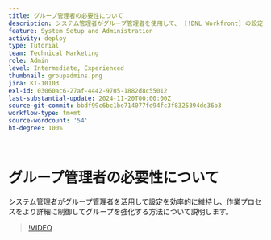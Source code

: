 ```yaml
---
title: グループ管理者の必要性について
description: システム管理者がグループ管理者を使用して、 [!DNL Workfront] の設定を維持しながら、グループが作業をより詳細に制御できるようにする方法を説明します。
feature: System Setup and Administration
activity: deploy
type: Tutorial
team: Technical Marketing
role: Admin
level: Intermediate, Experienced
thumbnail: groupadmins.png
jira: KT-10103
exl-id: 03060ac6-27af-4442-9705-1882d8c55012
last-substantial-update: 2024-11-20T00:00:00Z
source-git-commit: bbdf99c6bc1be714077fd94fc3f8325394de36b3
workflow-type: tm+mt
source-wordcount: '54'
ht-degree: 100%

---
```


# グループ管理者の必要性について

システム管理者がグループ管理者を活用して設定を効率的に維持し、作業プロセスをより詳細に制御してグループを強化する方法について説明します。

>[!VIDEO](https://video.tv.adobe.com/v/3439323/?quality=12&learn=on&enablevpops=1)


